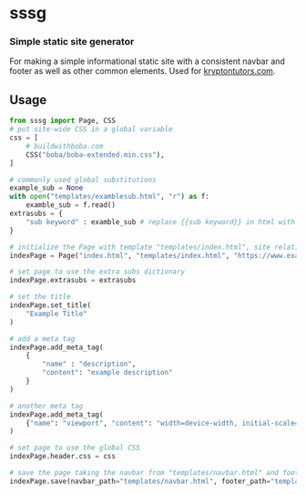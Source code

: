 # sssg

### Simple static site generator

For making a simple informational static site with a consistent navbar and footer as well as other common elements. Used for [kryptontutors.com](https://www.kryptontutors.com).

## Usage

```python
from sssg import Page, CSS
# put site-wide CSS in a global variable
css = [
    # buildwithboba.com
    CSS("boba/boba-extended.min.css"),
]

# commonly used global substitutions
example_sub = None
with open("templates/examblesub.html", "r") as f:
    examble_sub = f.read()
extrasubs = {
    "sub keyword" : examble_sub # replace {{sub keyword}} in html with the text of examble_sub
}

# initialize the Page with template "templates/index.html", site relative url "index.html", and canonical url "https://www.examplesite.com"
indexPage = Page("index.html", "templates/index.html", "https://www.examplesite.com/")

# set page to use the extra subs dictionary
indexPage.extrasubs = extrasubs

# set the title
indexPage.set_title(
    "Example Title"
)

# add a meta tag
indexPage.add_meta_tag(
    {
        "name" : "description",
        "content": "example description"
    }
)

# another meta tag
indexPage.add_meta_tag(
    {"name": "viewport", "content": "width=device-width, initial-scale=1"}
)

# set page to use the global CSS
indexPage.header.css = css 

# save the page taking the navbar from "templates/navbar.html" and footer from "templates/footer.html"
indexPage.save(navbar_path="templates/navbar.html", footer_path="templates/footer.html")
```
